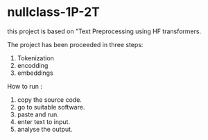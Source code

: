 # nullclass-1P-2T
this project is based on "Text Preprocessing using HF transformers.


The project has been proceeded in three steps:
1. Tokenization
2. encodding
3. embeddings

How to run :
1. copy the source code.
2. go to suitable software.
3. paste and run.
4. enter text to input.
5. analyse the output.
   
